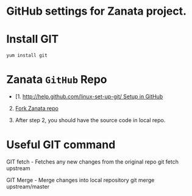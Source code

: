 # GitHub settings for Zanata project.

# Install GIT

    yum install git

# Zanata `GitHub` Repo

* [1. [http://help.github.com/linux-set-up-git/ Setup in GitHub](https://github.com/zanata/zanata])

2. [Fork Zanata repo](http://help.github.com/fork-a-repo/)

3. After step 2, you should have the source code in local repo.

# Useful GIT command

GIT fetch - Fetches any new changes from the original repo
    git fetch upstream 

GIT Merge - Merge changes into local repository
    git merge upstream/master